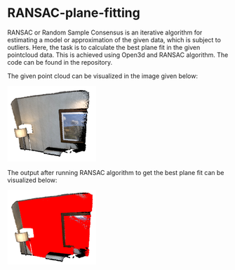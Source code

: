 # RANSAC-plane-fitting

RANSAC or Random Sample Consensus is an iterative algorithm for estimating a model or approximation of the given data, which is subject to outliers.
Here, the task is to calculate the best plane fit in the given pointcloud data. This is achieved using Open3d and RANSAC algorithm. The code can be found in the repository.

The given point cloud can be visualized in the image given below:

<img src="./images/pointcloud.png" width=40% height=40%>

The output after running RANSAC algorithm to get the best plane fit can be visualized below:

<img src="./images/plane_fitting.png" width=40% height=40%>

